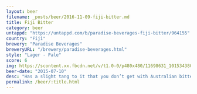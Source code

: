 ```yaml
---
layout: beer
filename: _posts/beer/2016-11-09-fiji-bitter.md
title: Fiji Bitter
category: beer
untappd: "https://untappd.com/b/paradise-beverages-fiji-bitter/964155"
country: "Fiji"
brewery: "Paradise Beverages"
breweryURL: "/brewery/paradise-beverages.html"
style: "Lager - Pale"
score: 6
img: https://scontent.xx.fbcdn.net/v/t1.0-0/p480x480/11698631_10153438034358745_1791286718120294864_n.jpg?oh=bd9404abdf866a745df198ce867c8ced&oe=5A723A14
beer-date: "2015-07-10"
desc: "Has a slight tang to it that you don’t get with Australian bitters"
permalink: /beer/:title.html
---
```

